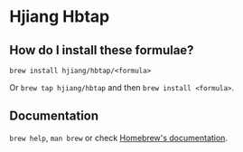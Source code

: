 # Hjiang Hbtap

## How do I install these formulae?

`brew install hjiang/hbtap/<formula>`

Or `brew tap hjiang/hbtap` and then `brew install <formula>`.

## Documentation

`brew help`, `man brew` or check [Homebrew's documentation](https://docs.brew.sh).
